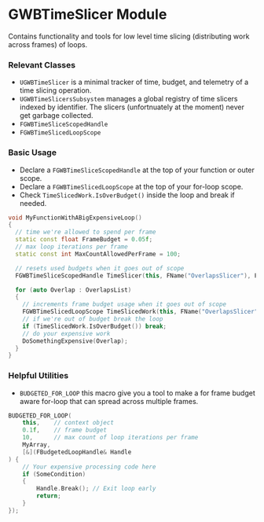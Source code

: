 # GWBTimeSlicer Module

Contains functionality and tools for low level time slicing (distributing work across frames) of loops.

### Relevant Classes
* `UGWBTimeSlicer` is a minimal tracker of time, budget, and telemetry of a time slicing operation.
* `UGWBTimeSlicersSubsystem` manages a global registry of time slicers indexed by identifier. The slicers (unfortnuately at the moment) never get garbage collected.
* `FGWBTimeSliceScopedHandle` 
* `FGWBTimeSlicedLoopScope` 

### Basic Usage
* Declare a `FGWBTimeSliceScopedHandle` at the top of your function or outer scope.
* Declare a `FGWBTimeSlicedLoopScope` at the top of your for-loop scope.
* Check `TimeSlicedWork.IsOverBudget()` inside the loop and break if needed.

```c++
void MyFunctionWithABigExpensiveLoop()
{
  // time we're allowed to spend per frame
  static const float FrameBudget = 0.05f;
  // max loop iterations per frame
  static const int MaxCountAllowedPerFrame = 100;

  // resets used budgets when it goes out of scope
  FGWBTimeSliceScopedHandle TimeSlicer(this, FName("OverlapsSlicer"), FrameBudget, MaxCountAllowedPerFrame);

  for (auto Overlap : OverlapsList)
  {
    // increments frame budget usage when it goes out of scope
    FGWBTimeSlicedLoopScope TimeSlicedWork(this, FName("OverlapsSlicer"), FrameBudget, MaxCountAllowedPerFrame);
    // if we're out of budget break the loop
    if (TimeSlicedWork.IsOverBudget()) break;
    // do your expensive work
    DoSomethingExpensive(Overlap);
  }
}
```

### Helpful Utilities
* `BUDGETED_FOR_LOOP` this macro give you a tool to make a for frame budget aware for-loop that can spread across multiple frames.

```c++
BUDGETED_FOR_LOOP(
    this,    // context object
    0.1f,    // frame budget
    10,      // max count of loop iterations per frame
    MyArray, 
    [&](FBudgetedLoopHandle& Handle
) {
    // Your expensive processing code here
    if (SomeCondition)
    {
        Handle.Break(); // Exit loop early
        return;
    }
});
```